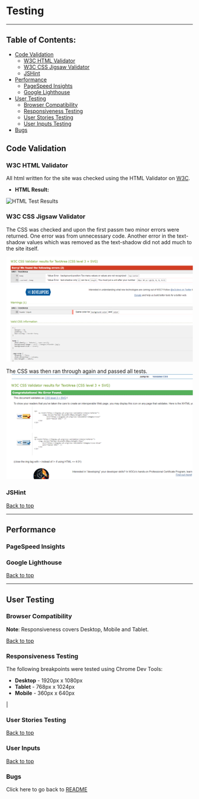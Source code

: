 # Testing

---

## Table of Contents:

- [Code Validation](#code-validation)
  - [W3C HTML Validator](#w3c-html-validator)
  - [W3C CSS Jigsaw Validator](#w3c-css-jigsaw-validator)
  - [JSHint](#jshint)
- [Performance](#performance)
  - [PageSpeed Insights](#pagespeed-insights)
  - [Google Lighthouse](https://github.com/kenwilde1/crate-o-wine/blob/main/TESTING.md#google-lighthouse)
- [User Testing](#user-testing)
  - [Browser Compatibility](#browser-compatibility)
  - [Responsiveness Testing](#responsiveness-testing)
  - [User Stories Testing](#user-stories-testing)
  - [User Inputs Testing](#user-inputs)
- [Bugs](#bugs)

## Code Validation

### W3C HTML Validator

All html written for the site was checked using the HTML Validator on [W3C](https://validator.w3.org/).

* **HTML Result:**


![HTML Test Results](wireframes/HTML-Test.png)

### W3C CSS Jigsaw Validator

The CSS was checked and upon the first passm two minor errors were returned. One error was from unnecessary code. Another error in the text-shadow values which was removed as the text-shadow did not add much to the site itself.

![CSS Errors](wireframes/CSS-ERROR.png)

The CSS was then ran through again and passed all tests. 
![CSS Pass](wireframes/CSS-Test-Pass.png)


### JSHint


[Back to top](#table-of-contents)

---

## Performance

### PageSpeed Insights


### Google Lighthouse


[Back to top](#table-of-contents)

---

## User Testing

### Browser Compatibility

**Note**: Responsiveness covers Desktop, Mobile and Tablet.

[Back to top](#table-of-contents)

### Responsiveness Testing

The following breakpoints were tested using Chrome Dev Tools:

- **Desktop** - 1920px x 1080px
- **Tablet** - 768px x 1024px
- **Mobile** - 360px x 640px

| 

### User Stories Testing

[Back to top](#table-of-contents)

### User Inputs


[Back to top](#table-of-contents)

### Bugs


Click here to go back to [README](https://github.com/susanmarie87/may-day-weather-report/README.md)


